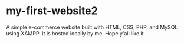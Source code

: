 # my-first-website2
A simple e-commerce website built with HTML, CSS, PHP, and MySQL using  XAMPP. It is hosted locally by me. Hope y'all like it.
